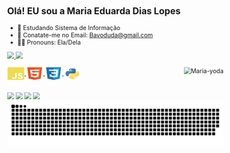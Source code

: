 ## Olá! EU sou a Maria Eduarda Dias Lopes

- 📖 Estudando Sistema de Informação
- 📩 Conatate-me no Email: Bavoduda@gmail.com
- 👧🏾 Pronouns: Ela/Dela

<div>
  <a href="https://github.com/bavoduda">
  <img height="180em" src="https://github-readme-stats.vercel.app/api?username=bavoduda&show_icons=true&theme=dracula&include_all_commits=true&count_private=true&bg_color=000000"/>
   <img height="180em" src="https://github-readme-stats.vercel.app/api/top-langs/?username=bavoduda&layout=compact&langs_count=16&bg_color=000000&title_color=ffffff&text_color=ffffff&icon_color=ffffff"/>
</div>

<div style="display: inline_block"><br>
  <img align="center" alt="Maria-Js" height="30" width="40" src="https://raw.githubusercontent.com/devicons/devicon/master/icons/javascript/javascript-plain.svg">
  <img align="center" alt="Maria-HTML" height="30" width="40" src="https://raw.githubusercontent.com/devicons/devicon/master/icons/html5/html5-original.svg">
  <img align="center" alt="Maria-CSS" height="30" width="40" src="https://raw.githubusercontent.com/devicons/devicon/master/icons/css3/css3-original.svg">
  <img align="center" alt="Maria-Python" height="30" width="40" src="https://raw.githubusercontent.com/devicons/devicon/master/icons/python/python-original.svg">
  <img align="right" alt="Maria-yoda" src="https://cdn.discordapp.com/attachments/795358919417397249/825430589581688872/hi.gif">
</div>

 ##
 <div>
  <a href="https://instagram.com/maria_eduardadl" target="_blank"><img src="https://img.shields.io/badge/-Instagram-%23E4405F?style=for-the-badge&logo=instagram&logoColor=white" target="_blank"></a>
  <a href="https://discord.com/channels/@me" target="_blank"><img src="https://img.shields.io/badge/Discord-7289DA?style=for-the-badge&logo=discord&logoColor=white" target="_blank"></a> 
  <a href = "mailto:contato@bavoduda.tech"><img src="https://img.shields.io/badge/Gmail-D14836?style=for-the-badge&logo=gmail&logoColor=white" target="_blank"></a>
  <a href="https://www.linkedin.com/in/maria-eduarda-lopes-778445302/" target="_blank"><img src="https://img.shields.io/badge/-LinkedIn-%230077B5?style=for-the-badge&logo=linkedin&logoColor=white"
    target="_blank"></a> 
 </div>

 <picture align="center">
  <source media="(prefers-color-scheme: dark)" srcset="https://raw.githubusercontent.com/bavoduda/bavoduda/output/github-contribution-grid-snake-dark.svg">
  <source media="(prefers-color-scheme: light)" srcset="https://raw.githubusercontent.com/bavoduda/bavoduda/output/github-contribution-grid-snake-dark.svg">
  <img align="center" alt="github contribution grid snake animation" src="https://raw.githubusercontent.com/bavoduda/bavoduda/output/github-contribution-grid-snake.svg">
</picture>
